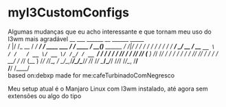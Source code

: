 # myI3CustomConfigs
Algumas mudanças que eu acho interessante e que tornam meu uso do I3wm mais agradável
    __  ___         ______           __                     ______            _____           
   /  |/  /_  __   / ____/_  _______/ /_____  ____ ___     / ____/___  ____  / __(_)___ ______
  / /|_/ / / / /  / /   / / / / ___/ __/ __ \/ __ `__ \   / /   / __ \/ __ \/ /_/ / __ `/ ___/
 / /  / / /_/ /  / /___/ /_/ (__  ) /_/ /_/ / / / / / /  / /___/ /_/ / / / / __/ / /_/ (__  ) 
/_/  /_/\__, /   \____/\__,_/____/\__/\____/_/ /_/ /_/   \____/\____/_/ /_/_/ /_/\__, /____/  
       /____/                                                                   /____/        
based on:debxp 		made for me:cafeTurbinadoComNegresco

Meu setup atual é o Manjaro Linux com I3wm instalado, até agora sem extensões ou algo do tipo
